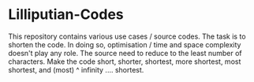 # Lilliputian-Codes
This repository contains various use cases / source codes. The task is to shorten the code. In doing so, optimisation / time and space complexity doesn't play any role. The source need to reduce to the least number of characters. Make the code short, shorter, shortest, more shortest, most shortest, and (most) ^ infinity .... shortest.
